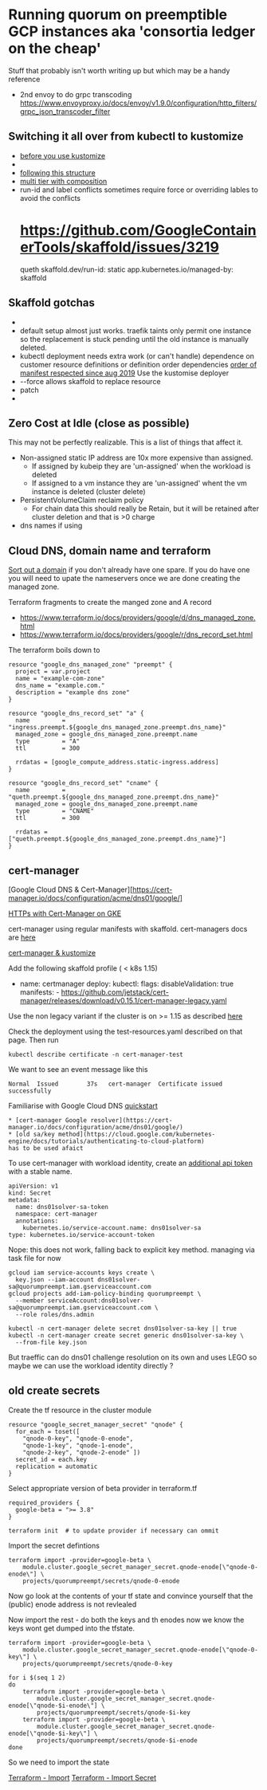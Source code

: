 # Running quorum on preemptible GCP instances aka 'consortia ledger on the cheap'
Stuff that probably isn't worth writing up but which may be a handy reference

* 2nd envoy to do grpc transcoding https://www.envoyproxy.io/docs/envoy/v1.9.0/configuration/http_filters/grpc_json_transcoder_filter

## Switching it all over from kubectl to kustomize

* [before you use kustomize](https://itnext.io/before-you-use-kustomize-eaa9529cdd19)
*
* [following this structure](https://kubectl.docs.kubernetes.io/pages/app_composition_and_deployment/structure_directories.html)
* [multi tier with composition](https://kubectl.docs.kubernetes.io/pages/app_composition_and_deployment/structure_multi_tier_apps.html)
* run-id and label conflicts sometimes require force or overriding lables to
    avoid the conflicts
  # https://github.com/GoogleContainerTools/skaffold/issues/3219
  queth
  skaffold.dev/run-id: static
  app.kubernetes.io/managed-by: skaffold


## Skaffold gotchas

* 
* default setup almost just works. traefik taints only permit one instance so the
  replacement is stuck pending until the old instance is manually deleted.
* kubectl deployment needs extra work (or can't handle) dependence on customer
  resource definitions or definition order dependencies
  [order of manifest respected since aug 2019](https://github.com/GoogleContainerTools/skaffold/pull/2729)
  Use the kustomise deployer
* --force allows skaffold to replace resource
* patch
*
## Zero Cost at Idle (close as possible)

This may not be perfectly realizable. This is a list of things that affect it.

* Non-assigned static IP address are 10x more expensive than assigned.
  * If assigned by kubeip they are 'un-assigned' when the workload is deleted
  * If assigned to a vm instance they are 'un-assigned' whent the vm instance
    is deleted (cluster delete)
* PersistentVolumeClaim reclaim policy
  * For chain data this should really be Retain, but it will be retained after
    cluster deletion and that is >0 charge
* dns names if using

## Cloud DNS, domain name and terraform

[Sort out a domain](https://cloud.google.com/dns/docs/tutorials/create-domain-tutorial) if
you don't already have one spare. If you do have one you will need to upate the
nameservers once we are done creating the managed zone.

Terraform fragments to create the manged zone and A record 

* https://www.terraform.io/docs/providers/google/d/dns_managed_zone.html
* https://www.terraform.io/docs/providers/google/r/dns_record_set.html

The terraform boils down to

    resource "google_dns_managed_zone" "preempt" {
      project = var.project
      name = "example-com-zone"
      dns_name = "example.com."
      description = "example dns zone"
    }

    resource "google_dns_record_set" "a" {
      name         = "ingress.preempt.${google_dns_managed_zone.preempt.dns_name}"
      managed_zone = google_dns_managed_zone.preempt.name
      type         = "A"
      ttl          = 300

      rrdatas = [google_compute_address.static-ingress.address]
    }

    resource "google_dns_record_set" "cname" {
      name         = "queth.preempt.${google_dns_managed_zone.preempt.dns_name}"
      managed_zone = google_dns_managed_zone.preempt.name
      type         = "CNAME"
      ttl          = 300

      rrdatas = ["queth.preempt.${google_dns_managed_zone.preempt.dns_name}"]
    }



## cert-manager

[Google Cloud DNS & Cert-Manager][https://cert-manager.io/docs/configuration/acme/dns01/google/]

[HTTPs with Cert-Manager on GKE](https://medium.com/google-cloud/https-with-cert-manager-on-gke-49a70985d99b)

cert-manager using regular manifests with skaffold. cert-managers docs are
[here](https://cert-manager.io/docs/installation/kubernetes/)

[cert-manager & kustomize](https://blog.jetstack.io/blog/kustomize-cert-manager/)

Add the following skaffold profile ( < k8s 1.15)

  - name: certmanager
    deploy:
      kubectl:
        flags:
          disableValidation: true
        manifests:
        - https://github.com/jetstack/cert-manager/releases/download/v0.15.1/cert-manager-legacy.yaml

Use the non legacy variant if the cluster is on >= 1.15 as described [here](https://cert-manager.io/docs/installation/kubernetes/)

Check the deployment using the  test-resources.yaml described on that page. Then run

    kubectl describe certificate -n cert-manager-test

We want to see an event message like this

    Normal  Issued        37s   cert-manager  Certificate issued successfully

Familiarise with Google Cloud DNS [quickstart](https://cloud.google.com/dns/docs/quickstart)


    * [cert-manager Google resolver](https://cert-manager.io/docs/configuration/acme/dns01/google/)
    * [old sa/key method](https://cloud.google.com/kubernetes-engine/docs/tutorials/authenticating-to-cloud-platform)
    has to be used afaict

To use cert-manager with workload identity, create an [additional api
token](https://kubernetes.io/docs/reference/access-authn-authz/service-accounts-admin/)
with a stable name.

    apiVersion: v1
    kind: Secret
    metadata:
      name: dns01solver-sa-token
      namespace: cert-manager
      annotations:
        kubernetes.io/service-account.name: dns01solver-sa
    type: kubernetes.io/service-account-token

Nope: this does not work, falling back to explicit key method. managing via
task file for now

    gcloud iam service-accounts keys create \
      key.json --iam-account dns01solver-sa@quorumpreempt.iam.gserviceaccount.com
    gcloud projects add-iam-policy-binding quorumpreempt \
      --member serviceAccount:dns01solver-sa@quorumpreempt.iam.gserviceaccount.com \
      --role roles/dns.admin

    kubectl -n cert-manager delete secret dns01solver-sa-key || true
    kubectl -n cert-manager create secret generic dns01solver-sa-key \
      --from-file key.json

But traeffic can do dns01 challenge resolution on its own and uses LEGO so
maybe we can use the workload identity directly ?

## old create secrets
Create the tf resource in the cluster module

    resource "google_secret_manager_secret" "qnode" {
      for_each = toset([
        "qnode-0-key", "qnode-0-enode",
        "qnode-1-key", "qnode-1-enode",
        "qnode-2-key", "qnode-2-enode" ])
      secret_id = each.key
      replication = automatic
    }

Select appropriate version of beta provider in terraform.tf

    required_providers {
      google-beta = ">= 3.8"
    }

    terraform init  # to update provider if necessary can ommit

Import the secret defintions

    terraform import -provider=google-beta \
        module.cluster.google_secret_manager_secret.qnode-enode[\"qnode-0-enode\"] \
        projects/quorumpreempt/secrets/qnode-0-enode

Now go look at the contents of your tf state and convince yourself that the
(public) enode address is not revlealed

Now import the rest - do both the keys and th enodes now we know the keys wont
get dumped into the tfstate.

    terraform import -provider=google-beta \
        module.cluster.google_secret_manager_secret.qnode-enode[\"qnode-0-key\"] \
        projects/quorumpreempt/secrets/qnode-0-key

    for i $(seq 1 2)
    do
        terraform import -provider=google-beta \
            module.cluster.google_secret_manager_secret.qnode-enode[\"qnode-$i-enode\"] \
            projects/quorumpreempt/secrets/qnode-$i-key
        terraform import -provider=google-beta \
            module.cluster.google_secret_manager_secret.qnode-enode[\"qnode-$i-key\"] \
            projects/quorumpreempt/secrets/qnode-$i-enode
    done

So we need to import the state

[Terraform - Import](https://www.terraform.io/docs/import/index.html)
[Terraform - Import Secret](https://www.terraform.io/docs/providers/google/r/secret_manager_secret.html#import)


